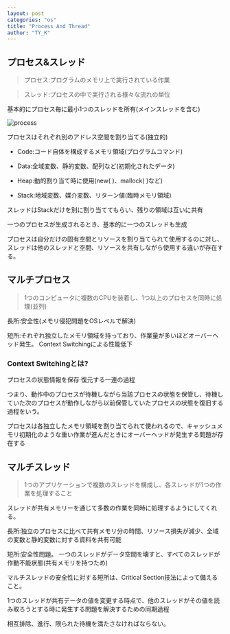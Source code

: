 ```yaml
---
layout: post
categories: "os"
title: "Process And Thread"
author: "TY_K"
---
```


<style>
    .post img {
        margin : 0
    }
</style>

## プロセス&スレッド

> プロセス:プログラムのメモリ上で実行されている作業

> スレッド:プロセスの中で実行される様々な流れの単位

基本的にプロセス毎に最小1つのスレッドを所有(メインスレッドを含む)

![process](https://user-images.githubusercontent.com/20508342/79044560-c1d60000-7c40-11ea-9464-cca21e18feb2.jpeg)

プロセスはそれぞれ別のアドレス空間を割り当てる(独立的)

* Code:コード自体を構成するメモリ領域(プログラムコマンド)

* Data:全域変数、静的変数、配列など(初期化されたデータ)

* Heap:動的割り当て時に使用(new( )、mallock( )など)

* Stack:地域変数、媒介変数、リターン値(臨時メモリ領域)

スレッドはStackだけを別に割り当ててもらい、残りの領域は互いに共有

一つのプロセスが生成されるとき、基本的に一つのスレッドも生成

プロセスは自分だけの固有空間とリソースを割り当てられて使用するのに対し、スレッドは他のスレッドと空間、リソースを共有しながら使用する違いが存在する。

## マルチプロセス

> 1つのコンピュータに複数のCPUを装着し、1つ以上のプロセスを同時に処理(並列)

長所:安全性(メモリ侵犯問題をOSレベルで解決)

短所:それぞれ独立したメモリ領域を持っており、作業量が多いほどオーバーヘッド発生。 Context Switchingによる性能低下

### Context Switchingとは?

プロセスの状態情報を保存·復元する一連の過程

つまり、動作中のプロセスが待機しながら当該プロセスの状態を保管し、待機していた次のプロセスが動作しながら以前保管していたプロセスの状態を復旧する過程をいう。

プロセスは各独立したメモリ領域を割り当てられて使われるので、キャッシュメモリ初期化のような重い作業が進んだときにオーバーヘッドが発生する問題が存在する

## マルチスレッド

> 1つのアプリケーションで複数のスレッドを構成し、各スレッドが1つの作業を処理すること

スレッドが共有メモリーを通じて多数の作業を同時に処理するようにしてくれる。

長所:独立のプロセスに比べて共有メモリ分の時間、リソース損失が減少、全域の変数と静的変数に対する資料を共有可能

短所:安全性問題。 一つのスレッドがデータ空間を壊すと、すべてのスレッドが作動不能状態(共有メモリを持つため)

マルチスレッドの安全性に対する短所は、Critical Section技法によって備えること。

1つのスレッドが共有データの値を変更する時点で、他のスレッドがその値を読み取ろうとする時に発生する問題を解決するための同期過程

相互排除、進行、限られた待機を満たさなければならない。